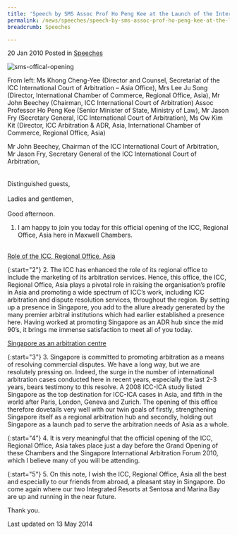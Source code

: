 ```yaml
---
title: 'Speech by SMS Assoc Prof Ho Peng Kee at the Launch of the International Chamber of Commerce, Regional Office, Asia, at Maxwell Chambers'
permalink: /news/speeches/speech-by-sms-assoc-prof-ho-peng-kee-at-the-launch-of-the-international-chamber-of-commerce
breadcrumb: Speeches

---
```



20 Jan 2010 Posted in [Speeches](/news/speeches)

![sms-offical-opening](/images/news/speeches/1399988675570.jpg)

From left: Ms Khong Cheng-Yee (Director and Counsel, Secretariat of the ICC International Court of Arbitration – Asia Office), Mrs Lee Ju Song (Director, International Chamber of Commerce, Regional Office, Asia), Mr John Beechey (Chairman, ICC International Court of Arbitration) Assoc Professor Ho Peng Kee (Senior Minister of State, Ministry of Law), Mr Jason Fry (Secretary General, ICC International Court of Arbitration), Ms Ow Kim Kit  (Director, ICC Arbitration & ADR, Asia, International Chamber of Commerce, Regional Office, Asia)

Mr John Beechey, Chairman of the ICC International Court of Arbitration,  
Mr Jason Fry, Secretary General of the ICC International Court of Arbitration,  
<br>  
Distinguished guests,
<br>  
Ladies and gentlemen,
<br>    
Good afternoon. 
<br>  
1. I am happy to join you today for this official opening of the ICC, Regional Office, Asia here in Maxwell Chambers.
<br>  
<u>Role of the ICC, Regional Office, Asia</u>


{:start="2"}
2. The ICC has enhanced the role of its regional office to include the marketing of its arbitration services. Hence, this office, the ICC, Regional Office, Asia plays a pivotal role in raising the organisation’s profile in Asia and promoting a wide spectrum of ICC’s work, including ICC arbitration and dispute resolution services, throughout the region. By setting up a presence in Singapore, you add to the allure already generated by the many premier arbitral institutions which had earlier established a presence here. Having worked at promoting Singapore as an ADR hub since the mid 90’s, it brings me immense satisfaction to meet all of you today.

<u>Singapore as an arbitration centre</u>

{:start="3"}
3. Singapore is committed to promoting arbitration as a means of resolving commercial disputes. We have a long way, but we are resolutely pressing on. Indeed, the surge in the number of international arbitration cases conducted here in recent years, especially the last 2-3 years, bears testimony to this resolve. A 2008 ICC-ICA study listed Singapore as the top destination for ICC-ICA cases in Asia, and fifth in the world after Paris, London, Geneva and Zurich. The opening of this office therefore dovetails very well with our twin goals of firstly, strengthening Singapore itself as a regional arbitration hub and secondly, holding out Singapore as a launch pad to serve the arbitration needs of Asia as a whole.   

{:start="4"}
4. It is very meaningful that the official opening of the ICC, Regional Office, Asia takes place just a day before the Grand Opening of these Chambers and the Singapore International Arbitration Forum 2010, which I believe many of you will be attending.

{:start="5"}
5. On this note, I wish the ICC, Regional Office, Asia all the best and especially to our friends from abroad, a pleasant stay in Singapore.  Do come again where our two Integrated Resorts at Sentosa and Marina Bay are up and running in the near future.

Thank you.

<p class="right-side-updated">Last updated on 13 May 2014</p>


